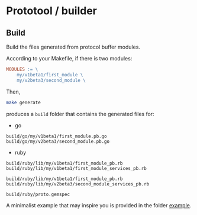 # Prototool / builder

## Build

Build the files generated from protocol buffer modules.

According to your Makefile, if there is two modules:

```Makefile
MODULES := \
    my/v1beta1/first_module \
    my/v2beta3/second_module \
````

Then,

```sh
make generate
```

produces a `build` folder that contains the generated files for:

* go

```
build/go/my/v1beta1/first_module.pb.go
build/go/my/v2beta3/second_module.pb.go
```

* ruby

```
build/ruby/lib/my/v1beta1/first_module_pb.rb
build/ruby/lib/my/v1beta1/first_module_services_pb.rb

build/ruby/lib/my/v1beta1/first_module_pb.rb
build/ruby/lib/my/v2beta3/second_module_services_pb.rb

build/ruby/proto.gemspec
```

A minimalist example that may inspire you is provided in the folder [example](example).
